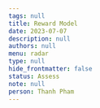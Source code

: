 ```yaml
---
tags: null
title: Reward Model
date: 2023-07-07
description: null
authors: null
menu: radar
type: null
hide_frontmatter: false
status: Assess
note: null
person: Thanh Pham
---
```


